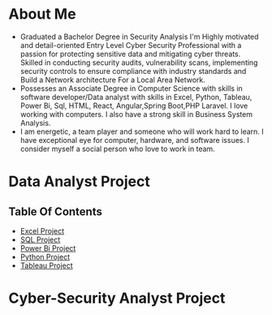 # About Me
- Graduated a Bachelor Degree in Security Analysis I'm Highly motivated and detail-oriented Entry Level Cyber Security Professional with a passion for protecting  sensitive data and mitigating cyber threats. Skilled in conducting security audits, vulnerability scans,  implementing security controls to ensure compliance with industry standards and Build a Network architecture For a Local Area Network.
- Possesses an Associate Degree in Computer Science with skills in software developer/Data analyst with skills in Excel, Python, Tableau, Power Bi, Sql, HTML, React, Angular,Spring Boot,PHP Laravel. I love working with computers. I also have a strong skill in Business System Analysis.
- I am energetic, a team player and someone who will work hard to learn. I have exceptional eye for computer, hardware, and software issues. I consider myself a social person who love to work in team.

# Data Analyst Project
## Table Of Contents
- [Excel Project](#Excel_Project)
- [SQL Project](#Sql_Project)
- [Power Bi Project](#PowerBi_Project)
- [Python Project](#Python_Project)
- [Tableau Project](#Tableau_Project)

# Cyber-Security Analyst Project


